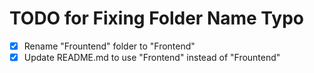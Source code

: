 # TODO for Fixing Folder Name Typo

- [x] Rename "Frountend" folder to "Frontend"
- [x] Update README.md to use "Frontend" instead of "Frountend"
